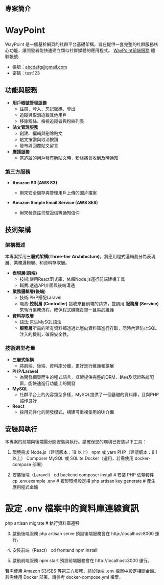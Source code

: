 ## 專案簡介
# WayPoint
WayPoint 是一個基於網頁的社群平台基礎架構，旨在提供一套完整的社群服務核心功能，讓開發者能快速建立類似社群媒體的應用程式。
[WayPoint前端服務](https://waypoint-frontend-zdei.onrender.com)
體驗帳號:
* 帳號：abcdefg@gmail.com
* 密碼：test123

## 功能與服務
* **用戶帳號管理服務**
    * 註冊、登入、忘記密碼、登出
    * 追蹤與取消追蹤其他用戶
    * 移除粉絲、檢視追蹤者與粉絲列表
* **貼文管理服務**
    * 創建、編輯與刪除貼文
    * 貼文按讚與取消按讚
    * 發布與回覆貼文留言
* **廣播服務**
    * 當追蹤的用戶發布新貼文時，粉絲將會收到及時通知

### **第三方服務**
* **Amazon S3 (AWS S3)**
    * 用來安全儲存與管理用戶上傳的圖片檔案

* **Amazon Simple Email Service (AWS SES)**
    * 用來發送註冊驗證信等通知信件


## 技術架構

### **架構概述**
本專案採用**三層式架構(Three-tier Architecture)**，將應用程式邏輯劃分為表現層、業務邏輯層、和資料存取層。
* **表現層(前端)**
    * 技術:使用React函式庫，依賴Node.js運行前端建構工具
    * 職責:透過API介面與後端溝通
* **業務邏輯層(後端)**
    * 技術:PHP搭配Laravel
    * 職責:**控制層 (Controller)** 接收來自前端的請求，並調用 **服務層 (Service)** 來執行業務流程，確保程式碼職責單一且易於維護
* **資料存取層**
    * 語法:原生MySQL語法
    * **服務層**所需的所有資料都透過此層向資料庫進行存取，同時內建防止SQL注入的機制，確保安全性。

### **技術選型考量**
* **三層式架構**
    * 將前端、後端、資料庫分離，更好進行維護和擴展
* **PHP/Laravel** 
    * 為開發網頁而生的程式語言，框架提供完整的ORM、路由及認證系統配置，能快速進行功能上的開發
* **MySQL**
    * 社群平台上的內容類型多樣，MySQL提供了一個基礎的資料庫，且與PHP協作良好
* **React**
    * 採用元件化的開發模式，構建可重複使用的UI介面
## **安裝與執行**
本專案的前端與後端需分開安裝與執行。請確保您的環境已安裝以下工具：
1. 環境需求
Node.js（建議版本：18 以上）
npm 或 yarn
PHP（建議版本：8.1 以上）
Composer
MySQL 或 SQLite
Docker（選用，若需使用 docker-compose 部署）

2. 安裝後端（Laravel）
cd backend
composer install         # 安裝 PHP 依賴套件
cp .env.example .env    # 複製環境設定檔
php artisan key:generate # 產生應用程式金鑰
# 設定 .env 檔案中的資料庫連線資訊
php artisan migrate     # 執行資料庫遷移

3. 啟動後端服務
php artisan serve
預設後端服務會在 http://localhost:8000 運行。

4. 安裝前端（React）
cd frontend
npm install 

5. 啟動前端服務
npm start
預設前端服務會在 http://localhost:3000 運行。

若需使用 Amazon S3/SES 等第三方服務，請於後端 .env 檔案中設定相關金鑰。
若需使用 Docker 部署，請參考 docker-compose.yml 檔案。






